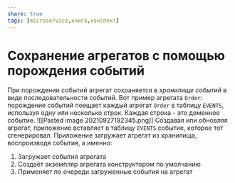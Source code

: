 ```yaml
---
share: true
tags: [microservice,книга,конспект]
---
```

# Сохранение агрегатов с помощью порождения событий
При порождении событий агрегат сохраняется в *хранилище событий* в виде последовательности событий.
Вот пример агрегата `Order`: порождение событий поещает каждый агрегат `Order` в таблицу `EVENTS`, используя одну или несколько строк. Каждая строка - это доменное событие.
![[Pasted image 20210927192345.png]]
Создавая или обновляя агрегат, приложение вставляет в таблицу `EVENTS` событие, которое тот сгенерировал. Приложение загружает агрегат из хранилища, воспроизводя события, а именно:
1. Загружает события агрегата
2. Создаёт экземпляр агрегата конструктором по умолчанию
3. Применяет по очереди загруженные события на агрегат